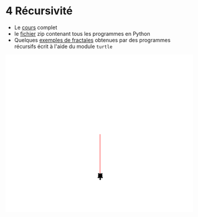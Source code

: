 # 4 Récursivité

* Le [cours](https://github.com/NaturelEtChaud/NSI-Terminale/blob/main/4%20R%C3%A9cursivit%C3%A9/Terminale_NSI04_La_r%C3%A9cursivit%C3%A9.pdf) complet
* le [fichier](https://github.com/NaturelEtChaud/NSI-Terminale/blob/main/4%20R%C3%A9cursivit%C3%A9/Python/4%20La%20recursivite.zip) zip contenant tous les programmes en Python
* Quelques [exemples de fractales](https://natureletchaud.github.io/recursivite/) obtenues par des programmes récursifs écrit à l'aide du module `turtle`

![arbre récursif](https://github.com/NaturelEtChaud/NSI-Terminale/blob/main/4%20R%C3%A9cursivit%C3%A9/arbre.gif)
